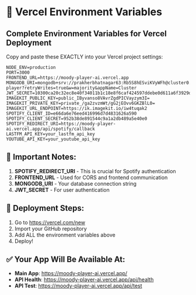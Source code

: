 # 🔑 Vercel Environment Variables

## Complete Environment Variables for Vercel Deployment

Copy and paste these EXACTLY into your Vercel project settings:

```
NODE_ENV=production
PORT=3000
FRONTEND_URL=https://moody-player-ai.vercel.app
MONGODB_URI=mongodb+srv://prakherbhatnagar63:Rb5S8hESviKVyWFh@cluster0.f6cxzao.mongodb.net/moody-player?retryWrites=true&w=majority&appName=Cluster
JWT_SECRET=10300ca20c32ec8e40f34011b1c18e8f6caf424597ddebe0d611a6f3929d0bebb34b6e0719b4d5b8c5c4a44831fd765345efe497685f9653f7418595fa62753e
IMAGEKIT_PUBLIC_KEY=public_IByvanso8VAvrZgdPICVayzym3I=
IMAGEKIT_PRIVATE_KEY=private_/ga2zvzmWt/gG2jEOvv6GKZBlL0=
IMAGEKIT_URL_ENDPOINT=https://ik.imagekit.io/iw4tuqak2
SPOTIFY_CLIENT_ID=e66da6e76eed416996d7d4831626a590
SPOTIFY_CLIENT_SECRET=952b38de891544c9a1a2db489a5e40e0
SPOTIFY_REDIRECT_URI=https://moody-player-ai.vercel.app/api/spotify/callback
LASTFM_API_KEY=your_lastfm_api_key
YOUTUBE_API_KEY=your_youtube_api_key
```

## 🎯 Important Notes:

1. **SPOTIFY_REDIRECT_URI** - This is crucial for Spotify authentication
2. **FRONTEND_URL** - Used for CORS and frontend communication
3. **MONGODB_URI** - Your database connection string
4. **JWT_SECRET** - For user authentication

## 🚀 Deployment Steps:

1. Go to https://vercel.com/new
2. Import your GitHub repository
3. Add ALL the environment variables above
4. Deploy!

## ✅ Your App Will Be Available At:
- **Main App**: https://moody-player-ai.vercel.app/
- **API Health**: https://moody-player-ai.vercel.app/api/health
- **API Test**: https://moody-player-ai.vercel.app/api/test
